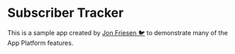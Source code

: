# Subscriber Tracker

This is a sample app created by [Jon Friesen 🐦](https://twitter.com/jonfriesen) to demonstrate many of the App Platform features.

